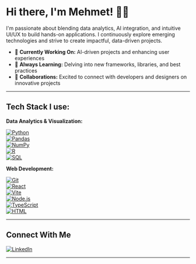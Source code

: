 # Hi there, I'm Mehmet! 👻👋

I'm passionate about blending data analytics, AI integration, and intuitive UI/UX to build hands-on applications. I continuously explore emerging technologies and strive to create impactful, data-driven projects.

- 🔭 **Currently Working On:** AI-driven projects and enhancing user experiences  
- 🌱 **Always Learning:** Delving into new frameworks, libraries, and best practices  
- 👯 **Collaborations:** Excited to connect with developers and designers on innovative projects  

---


## Tech Stack I use:

**Data Analytics & Visualization:**

[![Python](https://img.shields.io/badge/Python-3776AB?style=flat&logo=python&logoColor=white)](https://www.python.org/)  
[![Pandas](https://img.shields.io/badge/Pandas-150458?style=flat&logo=pandas&logoColor=white)](https://pandas.pydata.org/)  
[![NumPy](https://img.shields.io/badge/NumPy-013243?style=flat&logo=numpy&logoColor=white)](https://numpy.org/)  
[![R](https://img.shields.io/badge/R-276DC3?style=flat&logo=r&logoColor=white)](https://www.r-project.org/)  
[![SQL](https://img.shields.io/badge/SQL-4479A1?style=flat&logo=mysql&logoColor=white)](https://www.mysql.com/)

**Web Development:**

[![Git](https://img.shields.io/badge/Git-F05032?style=flat&logo=git&logoColor=white)](https://git-scm.com/)  
[![React](https://img.shields.io/badge/React-61DAFB?style=flat&logo=react&logoColor=white)](https://reactjs.org/)  
[![Vite](https://img.shields.io/badge/Vite-646CFF?style=flat&logo=vite&logoColor=white)](https://vitejs.dev/)  
[![Node.js](https://img.shields.io/badge/Node.js-339933?style=flat&logo=node.js&logoColor=white)](https://nodejs.org/)  
[![TypeScript](https://img.shields.io/badge/TypeScript-3178C6?style=flat&logo=typescript&logoColor=white)](https://www.typescriptlang.org/)  
[![HTML](https://img.shields.io/badge/HTML-E34F26?style=flat&logo=html5&logoColor=white)](https://developer.mozilla.org/en-US/docs/Web/HTML)




---

## Connect With Me

[![LinkedIn](https://img.shields.io/badge/LinkedIn-blue?style=flat&logo=linkedin)](https://www.linkedin.com/in/mehmetyerlikaya/)


---
